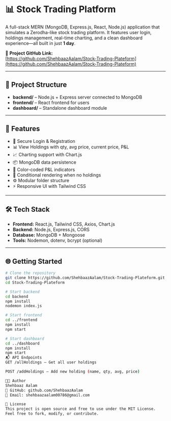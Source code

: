 # 📊 Stock Trading Platform

A full-stack MERN (MongoDB, Express.js, React, Node.js) application that simulates a Zerodha-like stock trading platform. It features user login, holdings management, real-time charting, and a clean dashboard experience—all built in just **1 day**.

🔗 **Project GitHub Link:**  
[https://github.com/ShehbaazAalam/Stock-Trading-Plateform](https://github.com/ShehbaazAalam/Stock-Trading-Plateform)

---

## 📁 Project Structure

- **backend/** – Node.js + Express server connected to MongoDB  
- **frontend/** – React frontend for users  
- **dashboard/** – Standalone dashboard module

---

## 🚀 Features

- 🔐 Secure Login & Registration  
- 📊 View Holdings with qty, avg price, current price, P&L  
- 📈 Charting support with Chart.js  
- 📦 MongoDB data persistence  
- 🎯 Color-coded P&L indicators  
- 🧠 Conditional rendering when no holdings  
- ⚙️ Modular folder structure  
- ⚡ Responsive UI with Tailwind CSS

---

## 🛠️ Tech Stack

- **Frontend:** React.js, Tailwind CSS, Axios, Chart.js  
- **Backend:** Node.js, Express.js, CORS  
- **Database:** MongoDB + Mongoose  
- **Tools:** Nodemon, dotenv, bcrypt (optional)

---

## 🌐 Getting Started

```bash
# Clone the repository
git clone https://github.com/ShehbaazAalam/Stock-Trading-Plateform.git
cd Stock-Trading-Plateform

# Start backend
cd backend
npm install
nodemon index.js

# Start frontend
cd ../frontend
npm install
npm start

# Start dashboard
cd ../dashboard
npm install
npm start
📬 API Endpoints
GET /allHoldings – Get all user holdings

POST /addHoldings – Add new holding (name, qty, avg, price)

👨‍💻 Author
Shehbaaz Aalam
🔗 GitHub: github.com/ShehbaazAalam
📧 Email: shehbaazaalam00786@gmail.com

📄 License
This project is open source and free to use under the MIT License.
Feel free to fork, modify, or contribute.
